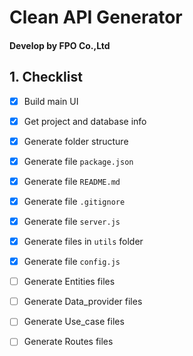 # Clean API Generator
#### Develop by FPO Co.,Ltd

## 1. Checklist
- [x] Build main UI
- [x] Get project and database info
- [x] Generate folder structure
- [x] Generate file `package.json`
- [x] Generate file `README.md`
- [x] Generate file `.gitignore`
- [x] Generate file `server.js`
- [x] Generate files in `utils` folder
- [x] Generate file `config.js`
- [ ] Generate Entities files
- [ ] Generate Data_provider files
- [ ] Generate Use_case files
- [ ] Generate Routes files

